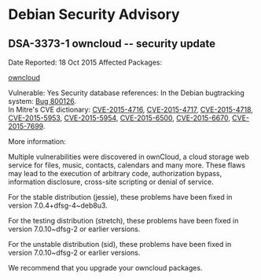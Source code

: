 
Debian Security Advisory
========================


DSA-3373-1 owncloud -- security update
--------------------------------------



Date Reported:
18 Oct 2015
Affected Packages:

[owncloud](https://packages.debian.org/src:owncloud)

Vulnerable:
Yes
Security database references:
In the Debian bugtracking system: [Bug 800126](https://bugs.debian.org/cgi-bin/bugreport.cgi?bug=800126).  
In Mitre's CVE dictionary: [CVE-2015-4716](https://security-tracker.debian.org/tracker/CVE-2015-4716), [CVE-2015-4717](https://security-tracker.debian.org/tracker/CVE-2015-4717), [CVE-2015-4718](https://security-tracker.debian.org/tracker/CVE-2015-4718), [CVE-2015-5953](https://security-tracker.debian.org/tracker/CVE-2015-5953), [CVE-2015-5954](https://security-tracker.debian.org/tracker/CVE-2015-5954), [CVE-2015-6500](https://security-tracker.debian.org/tracker/CVE-2015-6500), [CVE-2015-6670](https://security-tracker.debian.org/tracker/CVE-2015-6670), [CVE-2015-7699](https://security-tracker.debian.org/tracker/CVE-2015-7699).  

More information:

Multiple vulnerabilities were discovered in ownCloud, a cloud storage
web service for files, music, contacts, calendars and many more. These
flaws may lead to the execution of arbitrary code, authorization bypass,
information disclosure, cross-site scripting or denial of service.


For the stable distribution (jessie), these problems have been fixed in
version 7.0.4+dfsg-4~deb8u3.


For the testing distribution (stretch), these problems have been fixed
in version 7.0.10~dfsg-2 or earlier versions.


For the unstable distribution (sid), these problems have been fixed in
version 7.0.10~dfsg-2 or earlier versions.


We recommend that you upgrade your owncloud packages.





